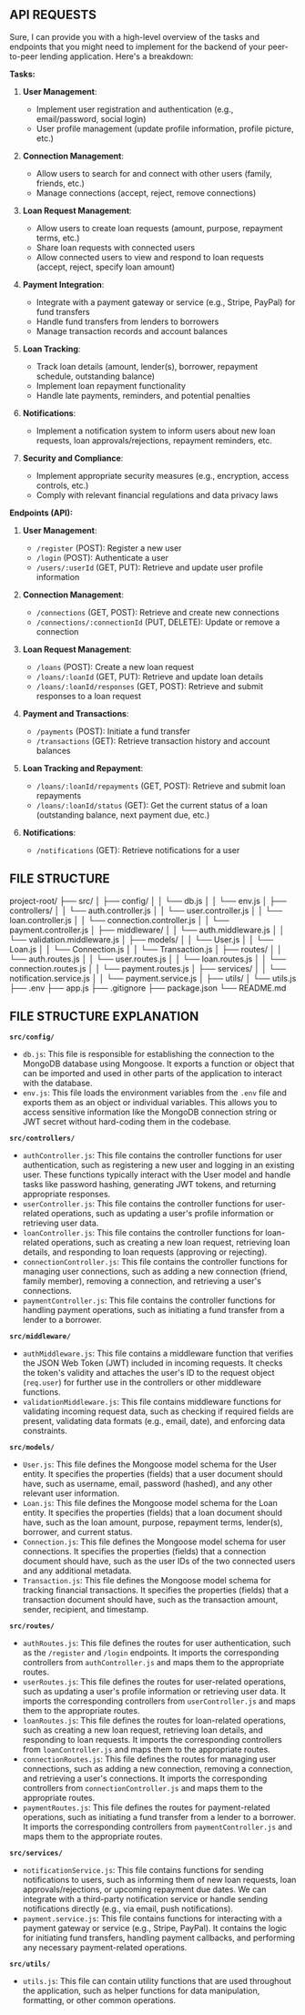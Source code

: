 ## API REQUESTS
Sure, I can provide you with a high-level overview of the tasks and endpoints that you might need to implement for the backend of your peer-to-peer lending application. Here's a breakdown:

**Tasks:**

1. **User Management**:
   - Implement user registration and authentication (e.g., email/password, social login)
   - User profile management (update profile information, profile picture, etc.)

2. **Connection Management**:
   - Allow users to search for and connect with other users (family, friends, etc.)
   - Manage connections (accept, reject, remove connections)

3. **Loan Request Management**:
   - Allow users to create loan requests (amount, purpose, repayment terms, etc.)
   - Share loan requests with connected users
   - Allow connected users to view and respond to loan requests (accept, reject, specify loan amount)

4. **Payment Integration**:
   - Integrate with a payment gateway or service (e.g., Stripe, PayPal) for fund transfers
   - Handle fund transfers from lenders to borrowers
   - Manage transaction records and account balances

5. **Loan Tracking**:
   - Track loan details (amount, lender(s), borrower, repayment schedule, outstanding balance)
   - Implement loan repayment functionality
   - Handle late payments, reminders, and potential penalties

6. **Notifications**:
   - Implement a notification system to inform users about new loan requests, loan approvals/rejections, repayment reminders, etc.

7. **Security and Compliance**:
   - Implement appropriate security measures (e.g., encryption, access controls, etc.)
   - Comply with relevant financial regulations and data privacy laws

**Endpoints (API):**

1. **User Management**:
   - `/register` (POST): Register a new user
   - `/login` (POST): Authenticate a user
   - `/users/:userId` (GET, PUT): Retrieve and update user profile information

2. **Connection Management**:
   - `/connections` (GET, POST): Retrieve and create new connections
   - `/connections/:connectionId` (PUT, DELETE): Update or remove a connection

3. **Loan Request Management**:
   - `/loans` (POST): Create a new loan request
   - `/loans/:loanId` (GET, PUT): Retrieve and update loan details
   - `/loans/:loanId/responses` (GET, POST): Retrieve and submit responses to a loan request

4. **Payment and Transactions**:
   - `/payments` (POST): Initiate a fund transfer
   - `/transactions` (GET): Retrieve transaction history and account balances

5. **Loan Tracking and Repayment**:
   - `/loans/:loanId/repayments` (GET, POST): Retrieve and submit loan repayments
   - `/loans/:loanId/status` (GET): Get the current status of a loan (outstanding balance, next payment due, etc.)

6. **Notifications**:
   - `/notifications` (GET): Retrieve notifications for a user


## FILE STRUCTURE
project-root/
├── src/
│   ├── config/
│   │   └── db.js
│   │   └── env.js
│   ├── controllers/
│   │   └── auth.controller.js
│   │   └── user.controller.js
│   │   └── loan.controller.js
│   │   └── connection.controller.js
│   │   └── payment.controller.js
│   ├── middleware/
│   │   └── auth.middleware.js
│   │   └── validation.middleware.js
│   ├── models/
│   │   └── User.js
│   │   └── Loan.js
│   │   └── Connection.js
│   │   └── Transaction.js
│   ├── routes/
│   │   └── auth.routes.js
│   │   └── user.routes.js
│   │   └── loan.routes.js
│   │   └── connection.routes.js
│   │   └── payment.routes.js
│   ├── services/
│   │   └── notification.service.js
│   │   └── payment.service.js
│   ├── utils/
│       └── utils.js
├── .env
├── app.js
├── .gitignore
├── package.json
└── README.md

## FILE STRUCTURE EXPLANATION

**`src/config/`**
- `db.js`: This file is responsible for establishing the connection to the MongoDB database using Mongoose. It exports a function or object that can be imported and used in other parts of the application to interact with the database.
- `env.js`: This file loads the environment variables from the `.env` file and exports them as an object or individual variables. This allows you to access sensitive information like the MongoDB connection string or JWT secret without hard-coding them in the codebase.

**`src/controllers/`**
- `authController.js`: This file contains the controller functions for user authentication, such as registering a new user and logging in an existing user. These functions typically interact with the User model and handle tasks like password hashing, generating JWT tokens, and returning appropriate responses.
- `userController.js`: This file contains the controller functions for user-related operations, such as updating a user's profile information or retrieving user data.
- `loanController.js`: This file contains the controller functions for loan-related operations, such as creating a new loan request, retrieving loan details, and responding to loan requests (approving or rejecting).
- `connectionController.js`: This file contains the controller functions for managing user connections, such as adding a new connection (friend, family member), removing a connection, and retrieving a user's connections.
- `paymentController.js`: This file contains the controller functions for handling payment operations, such as initiating a fund transfer from a lender to a borrower.

**`src/middleware/`**
- `authMiddleware.js`: This file contains a middleware function that verifies the JSON Web Token (JWT) included in incoming requests. It checks the token's validity and attaches the user's ID to the request object (`req.user`) for further use in the controllers or other middleware functions.
- `validationMiddleware.js`: This file contains middleware functions for validating incoming request data, such as checking if required fields are present, validating data formats (e.g., email, date), and enforcing data constraints.

**`src/models/`**
- `User.js`: This file defines the Mongoose model schema for the User entity. It specifies the properties (fields) that a user document should have, such as username, email, password (hashed), and any other relevant user information.
- `Loan.js`: This file defines the Mongoose model schema for the Loan entity. It specifies the properties (fields) that a loan document should have, such as the loan amount, purpose, repayment terms, lender(s), borrower, and current status.
- `Connection.js`: This file defines the Mongoose model schema for user connections. It specifies the properties (fields) that a connection document should have, such as the user IDs of the two connected users and any additional metadata.
- `Transaction.js`: This file defines the Mongoose model schema for tracking financial transactions. It specifies the properties (fields) that a transaction document should have, such as the transaction amount, sender, recipient, and timestamp.

**`src/routes/`**
- `authRoutes.js`: This file defines the routes for user authentication, such as the `/register` and `/login` endpoints. It imports the corresponding controllers from `authController.js` and maps them to the appropriate routes.
- `userRoutes.js`: This file defines the routes for user-related operations, such as updating a user's profile information or retrieving user data. It imports the corresponding controllers from `userController.js` and maps them to the appropriate routes.
- `loanRoutes.js`: This file defines the routes for loan-related operations, such as creating a new loan request, retrieving loan details, and responding to loan requests. It imports the corresponding controllers from `loanController.js` and maps them to the appropriate routes.
- `connectionRoutes.js`: This file defines the routes for managing user connections, such as adding a new connection, removing a connection, and retrieving a user's connections. It imports the corresponding controllers from `connectionController.js` and maps them to the appropriate routes.
- `paymentRoutes.js`: This file defines the routes for payment-related operations, such as initiating a fund transfer from a lender to a borrower. It imports the corresponding controllers from `paymentController.js` and maps them to the appropriate routes.

**`src/services/`**
- `notificationService.js`: This file contains functions for sending notifications to users, such as informing them of new loan requests, loan approvals/rejections, or upcoming repayment due dates. We can integrate with a third-party notification service or handle sending notifications directly (e.g., via email, push notifications).
- `payment.service.js`: This file contains functions for interacting with a payment gateway or service (e.g., Stripe, PayPal). It contains the logic for initiating fund transfers, handling payment callbacks, and performing any necessary payment-related operations.

**`src/utils/`**
- `utils.js`: This file can contain utility functions that are used throughout the application, such as helper functions for data manipulation, formatting, or other common operations.
